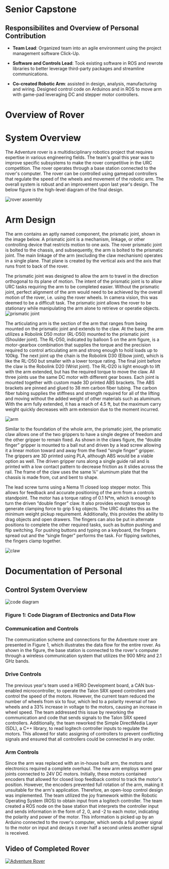 # Senior Capstone

## Responsibilites and Overview of Personal Contribution

* **Team Lead**: Organized team into an agile environment using the project management software Click-Up.

* **Software and Controls Lead**: Took existing software in ROS and rewrote libraries to better leverage third-party packages and streamline communications.

* **Co-created Robotic Arm**: assisted in design, analysis, manufacturing and wiring. Designed control code on Arduinos and in ROS to move arm with game-pad leveraging DC and stepper motor controllers.

# Overview of Rover

# System Overview

The Adventure rover is a multidisciplinary robotics project that requires expertise in various engineering fields. The team's goal this year was to improve specific subsystems to make the rover competitive in the URC competition. The rover operates through a base station connected to the rover's computer. The rover can be controlled using gamepad controllers that regulate the speed of the wheels and movement of the robotic arm. The overall system is robust and an improvement upon last year's design. The below figure is the high-level diagram of the final design.

![rover assembly](figures/arm_assembly.png)

# Arm Design

The arm contains an aptly named component, the prismatic joint, shown in the image below. A prismatic joint is a mechanism, linkage, or other controlling device that restricts motion to one axis. The rover prismatic joint is bolted to the chassis, and subsequently, the arm is bolted to the prismatic joint. The main linkage of the arm (excluding the claw mechanism) operates in a single plane. That plane is created by the vertical axis and the axis that runs front to back of the rover.

The prismatic joint was designed to allow the arm to travel in the direction orthogonal to its plane of motion. The intent of the prismatic joint is to allow URC tasks requiring the arm to be completed easier. Without the prismatic joint, perfect alignment of the arm would need to be achieved by the overall motion of the rover, i.e. using the rover wheels. In camera vision, this was deemed to be a difficult task. The prismatic joint allows the rover to be stationary while manipulating the arm alone to retrieve or operatie objects.
![prismatic joint](figures/joint.png)

The articulating arm is the section of the arm that ranges from being mounted on the prismatic joint and extends to the claw. At the base, the arm utilizes a Robolink D50 motor (RL-D50) mounted to the prismatic joint (Shoulder joint). The RL-D50, indicated by balloon 5 on the arm figure, is a motor-gearbox combination that supplies the torque and the precision required to control articulating arm and strong enough to hold loads up to 100kg. The next joint up the chain is the Robolink D30 (Elbow joint), which is like the RL-D50 but smaller with a lower torque rating. The final joint before the claw is the Robolink D20 (Wrist joint). The RL-D20 is light enough to lift with the arm extended, but has the required torque to move the claw. All three joints use the same DC motor with different gear boxes. Each joint is mounted together with custom made 3D printed ABS brackets. The ABS brackets are pinned and glued to 38 mm carbon fiber tubing. The carbon fiber tubing supplies the stiffness and strength required for all of the lifting and moving without the added weight of other materials such as aluminum. With the arm fully extended, it has a reach of 4.5 ft, but the maximum carry weight quickly decreases with arm extension due to the moment incurred.

![arm](figures/arm.png)

Similar to the foundation of the whole arm, the prismatic joint, the prismatic claw allows one of the two grippers to have a single degree of freedom and the other gripper to remain fixed. As shown in the claws figure, the “double finger” gripper is mounted to a ball nut and driven by a lead screw allowing it a linear motion toward and away from the fixed “single finger” gripper. The grippers are 3D printed using PLA, although ABS would be a viable option as well. The driven gripper runs along a single guide rail and is printed with a low contact pattern to decrease friction as it slides across the rail. The frame of the claw uses the same ¼’’ aluminum plate that the chassis is made from, cut and bent to shape.

The lead screw turns using a Nema 11 closed loop stepper motor. This allows for feedback and accurate positioning of the arm from a controls standpoint. The motor has a torque rating of 0.1 N*m, which is enough to turn the driven “double finger” claw. It also provides enough torque to generate clamping force to grip 5 kg objects. The URC dictates this as the minimum weight pickup requirement. Additionally, this provides the ability to drag objects and open drawers. The fingers can also be put in alternate positions to complete the other required tasks, such as button pushing and flip switching. For pushing buttons and typing on a keyboard, the fingers spread out and the “single finger” performs the task. For flipping switches, the fingers clamp together.

![claw](figures/claw.png)

# Documentation of Personal

## Control System Overview

![code diagram](figures/Blank_diagram.png)

### Figure 1: Code Diagram of Electronics and Data Flow

### **Communication and Controls**

The communication scheme and connections for the Adventure rover are presented in Figure 1, which illustrates the data flow for the entire rover. As shown in the figure, the base station is connected to the rover's computer through a wireless communication system that utilizes the 900 MHz and 2.1 GHz bands.

### **Drive Controls**

The previous year's team used a HERO Development board, a CAN bus-enabled microcontroller, to operate the Talon SRX speed controllers and control the speed of the motors. However, the current team reduced the number of wheels from six to four, which led to a polarity reversal of two wheels and a 33% increase in voltage to the motors, causing an increase in wheel speed. The team addressed this issue by reworking the communication and code that sends signals to the Talon SRX speed controllers. Additionally, the team reworked the Simple DirectMedia Layer (SDL), a C++ library, to read logitech controller inputs to regulate the motors. This allowed for static assigning of controllers to prevent conflicting signals and ensured that all controllers could be connected in any order.

### **Arm Controls**

Since the arm was replaced with an in-house built arm, the motors and electronics required a complete overhaul. The new arm employs worm gear joints connected to 24V DC motors. Initially, these motors contained encoders that allowed for closed loop feedback control to track the motor's position. However, the encoders prevented full rotation of the arm, making it unsuitable for the arm's application. Therefore, an open-loop control design was implemented. The team utilized the joy framework within the Robotic Operating System (ROS) to obtain input from a logitech controller. The team created a ROS node on the base station that interprets the controller input and sends information in the form of 2, 0, and -2 to each motor, indicating the polarity and power of the motor. This information is picked up by an Arduino connected to the rover's computer, which sends a full power signal to the motor on input and decays it over half a second unless another signal is received.

## Video of Completed Rover

[![Adventure Rover](https://img.youtube.com/vi/jd4WxPIJLbY/0.jpg)](https://youtu.be/jd4WxPIJLbY)
